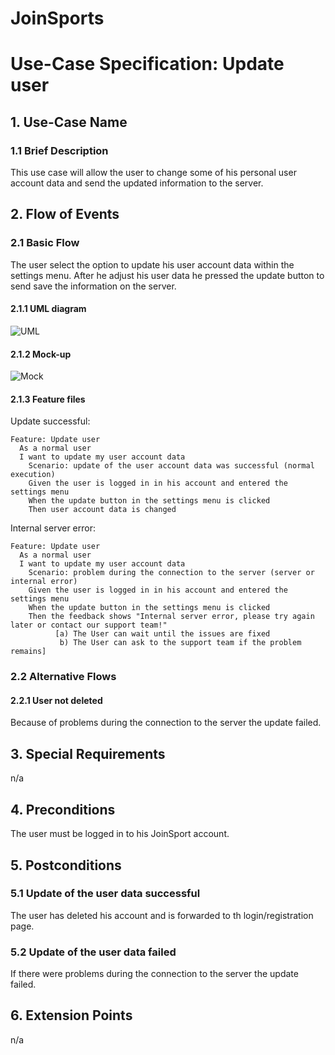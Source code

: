 # JoinSports
# Use-Case Specification: Update user

## 1. Use-Case Name
### 1.1 Brief Description
This use case will allow the user to change some of his personal user account data and send the updated information to the server.

## 2. Flow of Events
### 2.1 Basic Flow 
The user select the option to update his user account data within the settings menu. 
After he adjust his user data he pressed the update button to send save the information on the server. 

#### 2.1.1 UML diagram
![UML]

#### 2.1.2 Mock-up 
![Mock]

#### 2.1.3 Feature files
<!-- ![Feature] -->

Update successful:
```cucumber
Feature: Update user
  As a normal user
  I want to update my user account data
 	Scenario: update of the user account data was successful (normal execution)
    Given the user is logged in in his account and entered the settings menu
    When the update button in the settings menu is clicked
    Then user account data is changed
```

Internal server error:
```cucumber
Feature: Update user
  As a normal user
  I want to update my user account data
 	Scenario: problem during the connection to the server (server or internal error)
    Given the user is logged in in his account and entered the settings menu
    When the update button in the settings menu is clicked
    Then the feedback shows "Internal server error, please try again later or contact our support team!"
          [a) The User can wait until the issues are fixed
           b) The User can ask to the support team if the problem remains]
```

### 2.2 Alternative Flows
#### 2.2.1 User not deleted 
Because of problems during the connection to the server the update failed.

## 3. Special Requirements
n/a

## 4. Preconditions
The user must be logged in to his JoinSport account.

## 5. Postconditions
### 5.1 Update of the user data successful
The user has deleted his account and is forwarded to th login/registration page.

### 5.2	Update of the user data failed
If there were problems during the connection to the server the update failed.

## 6. Extension Points
n/a

<!-- picture links -->
[UML]: ? "UML Diagram"
[Mock]: ? "Mock-Up"
<!-- [Feature]:  "Feature file" -->
